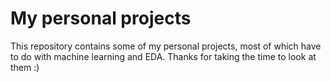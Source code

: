 # My personal projects 
This repository contains some of my personal projects, most of which have to do with machine learning and EDA. Thanks for taking the time to look at them :)
